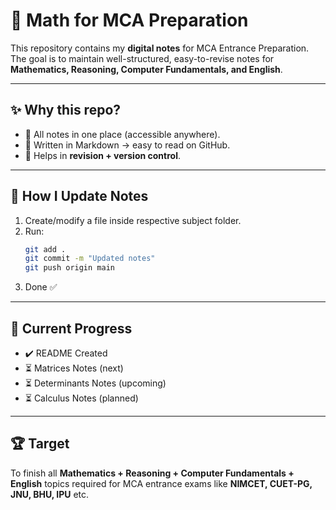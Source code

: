 # 📘 Math for MCA Preparation

This repository contains my **digital notes** for MCA Entrance Preparation.  
The goal is to maintain well-structured, easy-to-revise notes for **Mathematics, Reasoning, Computer Fundamentals, and English**.

---

## ✨ Why this repo?
- 📌 All notes in one place (accessible anywhere).  
- 📌 Written in Markdown → easy to read on GitHub.  
- 📌 Helps in **revision + version control**.  

---

## 🚀 How I Update Notes
1. Create/modify a  file inside respective subject folder.  
2. Run:
   ```bash
   git add .
   git commit -m "Updated notes"
   git push origin main
   ```
3. Done ✅  

---

## 📅 Current Progress
- ✔️ README Created  
- ⏳ Matrices Notes (next)  
- ⏳ Determinants Notes (upcoming)  
- ⏳ Calculus Notes (planned)  

---

## 🏆 Target
To finish all **Mathematics + Reasoning + Computer Fundamentals + English** topics required for MCA entrance exams like **NIMCET, CUET-PG, JNU, BHU, IPU** etc.

